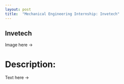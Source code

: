 ```yaml
---
layout: post
title:  "Mechanical Engineering Internship: Invetech"
---
```


## Invetech

Image here ->

# Description:

Text here ->

